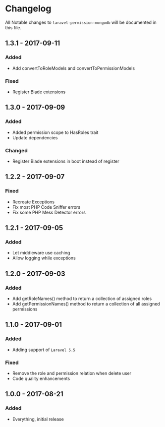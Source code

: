 # Changelog

All Notable changes to `laravel-permission-mongodb` will be documented in this file.

## 1.3.1 - 2017-09-11

### Added
- Add convertToRoleModels and convertToPermissionModels

### Fixed
- Register Blade extensions

## 1.3.0 - 2017-09-09

### Added
- Added permission scope to HasRoles trait
- Update dependencies

### Changed
- Register Blade extensions in boot instead of register

## 1.2.2 - 2017-09-07

### Fixed
- Recreate Exceptions
- Fix most PHP Code Sniffer errors
- Fix some PHP Mess Detector errors

## 1.2.1 - 2017-09-05

### Added
- Let middleware use caching
- Allow logging while exceptions

## 1.2.0 - 2017-09-03

### Added
- Add getRoleNames() method to return a collection of assigned roles
- Add getPermissionNames() method to return a collection of all assigned permissions

## 1.1.0 - 2017-09-01

### Added
- Adding support of `Laravel 5.5`

### Fixed
- Remove the role and permission relation when delete user
- Code quality enhancements

## 1.0.0 - 2017-08-21

### Added
- Everything, initial release
